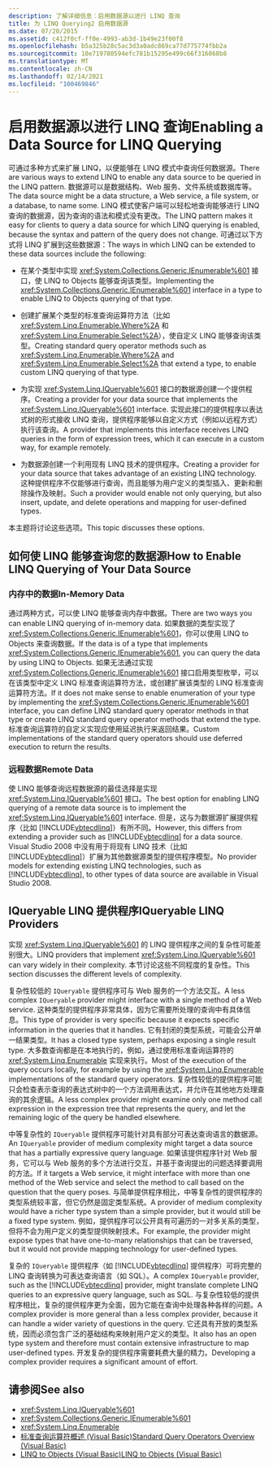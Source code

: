 ```yaml
---
description: 了解详细信息：启用数据源以进行 LINQ 查询
title: 为 LINQ Querying2 启用数据源
ms.date: 07/20/2015
ms.assetid: c412f0cf-ff0e-4993-ab3d-1b49e23f00f8
ms.openlocfilehash: b5a325b28c5ac3d3a0adc869ca77d775774fbb2a
ms.sourcegitcommit: 10e719780594efc781b15295e499c66f316068b8
ms.translationtype: MT
ms.contentlocale: zh-CN
ms.lasthandoff: 02/14/2021
ms.locfileid: "100469846"
---
```

# <a name="enabling-a-data-source-for-linq-querying"></a><span data-ttu-id="21720-103">启用数据源以进行 LINQ 查询</span><span class="sxs-lookup"><span data-stu-id="21720-103">Enabling a Data Source for LINQ Querying</span></span>

<span data-ttu-id="21720-104">可通过多种方式来扩展 LINQ，以便能够在 LINQ 模式中查询任何数据源。</span><span class="sxs-lookup"><span data-stu-id="21720-104">There are various ways to extend LINQ to enable any data source to be queried in the LINQ pattern.</span></span> <span data-ttu-id="21720-105">数据源可以是数据结构、Web 服务、文件系统或数据库等。</span><span class="sxs-lookup"><span data-stu-id="21720-105">The data source might be a data structure, a Web service, a file system, or a database, to name some.</span></span> <span data-ttu-id="21720-106">LINQ 模式使客户端可以轻松地查询能够进行 LINQ 查询的数据源，因为查询的语法和模式没有更改。</span><span class="sxs-lookup"><span data-stu-id="21720-106">The LINQ pattern makes it easy for clients to query a data source for which LINQ querying is enabled, because the syntax and pattern of the query does not change.</span></span> <span data-ttu-id="21720-107">可通过以下方式将 LINQ 扩展到这些数据源：</span><span class="sxs-lookup"><span data-stu-id="21720-107">The ways in which LINQ can be extended to these data sources include the following:</span></span>

- <span data-ttu-id="21720-108">在某个类型中实现 <xref:System.Collections.Generic.IEnumerable%601> 接口，使 LINQ to Objects 能够查询该类型。</span><span class="sxs-lookup"><span data-stu-id="21720-108">Implementing the <xref:System.Collections.Generic.IEnumerable%601> interface in a type to enable LINQ to Objects querying of that type.</span></span>

- <span data-ttu-id="21720-109">创建扩展某个类型的标准查询运算符方法（比如 <xref:System.Linq.Enumerable.Where%2A> 和 <xref:System.Linq.Enumerable.Select%2A>），使自定义 LINQ 能够查询该类型。</span><span class="sxs-lookup"><span data-stu-id="21720-109">Creating standard query operator methods such as <xref:System.Linq.Enumerable.Where%2A> and <xref:System.Linq.Enumerable.Select%2A> that extend a type, to enable custom LINQ querying of that type.</span></span>

- <span data-ttu-id="21720-110">为实现 <xref:System.Linq.IQueryable%601> 接口的数据源创建一个提供程序。</span><span class="sxs-lookup"><span data-stu-id="21720-110">Creating a provider for your data source that implements the <xref:System.Linq.IQueryable%601> interface.</span></span> <span data-ttu-id="21720-111">实现此接口的提供程序以表达式树的形式接收 LINQ 查询，提供程序能够以自定义方式（例如以远程方式）执行该查询。</span><span class="sxs-lookup"><span data-stu-id="21720-111">A provider that implements this interface receives LINQ queries in the form of expression trees, which it can execute in a custom way, for example remotely.</span></span>

- <span data-ttu-id="21720-112">为数据源创建一个利用现有 LINQ 技术的提供程序。</span><span class="sxs-lookup"><span data-stu-id="21720-112">Creating a provider for your data source that takes advantage of an existing LINQ technology.</span></span> <span data-ttu-id="21720-113">这种提供程序不仅能够进行查询，而且能够为用户定义的类型插入、更新和删除操作及映射。</span><span class="sxs-lookup"><span data-stu-id="21720-113">Such a provider would enable not only querying, but also insert, update, and delete operations and mapping for user-defined types.</span></span>

<span data-ttu-id="21720-114">本主题将讨论这些选项。</span><span class="sxs-lookup"><span data-stu-id="21720-114">This topic discusses these options.</span></span>

## <a name="how-to-enable-linq-querying-of-your-data-source"></a><span data-ttu-id="21720-115">如何使 LINQ 能够查询您的数据源</span><span class="sxs-lookup"><span data-stu-id="21720-115">How to Enable LINQ Querying of Your Data Source</span></span>

### <a name="in-memory-data"></a><span data-ttu-id="21720-116">内存中的数据</span><span class="sxs-lookup"><span data-stu-id="21720-116">In-Memory Data</span></span>

 <span data-ttu-id="21720-117">通过两种方式，可以使 LINQ 能够查询内存中数据。</span><span class="sxs-lookup"><span data-stu-id="21720-117">There are two ways you can enable LINQ querying of in-memory data.</span></span> <span data-ttu-id="21720-118">如果数据的类型实现了 <xref:System.Collections.Generic.IEnumerable%601>，你可以使用 LINQ to Objects 来查询数据。</span><span class="sxs-lookup"><span data-stu-id="21720-118">If the data is of a type that implements <xref:System.Collections.Generic.IEnumerable%601>, you can query the data by using LINQ to Objects.</span></span> <span data-ttu-id="21720-119">如果无法通过实现 <xref:System.Collections.Generic.IEnumerable%601> 接口启用类型枚举，可以在该类型中定义 LINQ 标准查询运算符方法，或创建扩展该类型的 LINQ 标准查询运算符方法。</span><span class="sxs-lookup"><span data-stu-id="21720-119">If it does not make sense to enable enumeration of your type by implementing the <xref:System.Collections.Generic.IEnumerable%601> interface, you can define LINQ standard query operator methods in that type or create LINQ standard query operator methods that extend the type.</span></span> <span data-ttu-id="21720-120">标准查询运算符的自定义实现应使用延迟执行来返回结果。</span><span class="sxs-lookup"><span data-stu-id="21720-120">Custom implementations of the standard query operators should use deferred execution to return the results.</span></span>

### <a name="remote-data"></a><span data-ttu-id="21720-121">远程数据</span><span class="sxs-lookup"><span data-stu-id="21720-121">Remote Data</span></span>

 <span data-ttu-id="21720-122">使 LINQ 能够查询远程数据源的最佳选择是实现 <xref:System.Linq.IQueryable%601> 接口。</span><span class="sxs-lookup"><span data-stu-id="21720-122">The best option for enabling LINQ querying of a remote data source is to implement the <xref:System.Linq.IQueryable%601> interface.</span></span> <span data-ttu-id="21720-123">但是，这与为数据源扩展提供程序（比如 [!INCLUDE[vbtecdlinq](~/includes/vbtecdlinq-md.md)]）有所不同。</span><span class="sxs-lookup"><span data-stu-id="21720-123">However, this differs from extending a provider such as [!INCLUDE[vbtecdlinq](~/includes/vbtecdlinq-md.md)] for a data source.</span></span> <span data-ttu-id="21720-124">Visual Studio 2008 中没有用于将现有 LINQ 技术（比如 [!INCLUDE[vbtecdlinq](~/includes/vbtecdlinq-md.md)]）扩展为其他数据源类型的提供程序模型。</span><span class="sxs-lookup"><span data-stu-id="21720-124">No provider models for extending existing LINQ technologies, such as [!INCLUDE[vbtecdlinq](~/includes/vbtecdlinq-md.md)], to other types of data source are available in Visual Studio 2008.</span></span>

## <a name="iqueryable-linq-providers"></a><span data-ttu-id="21720-125">IQueryable LINQ 提供程序</span><span class="sxs-lookup"><span data-stu-id="21720-125">IQueryable LINQ Providers</span></span>

 <span data-ttu-id="21720-126">实现 <xref:System.Linq.IQueryable%601> 的 LINQ 提供程序之间的复杂性可能差别很大。</span><span class="sxs-lookup"><span data-stu-id="21720-126">LINQ providers that implement <xref:System.Linq.IQueryable%601> can vary widely in their complexity.</span></span> <span data-ttu-id="21720-127">本节讨论这些不同程度的复杂性。</span><span class="sxs-lookup"><span data-stu-id="21720-127">This section discusses the different levels of complexity.</span></span>

 <span data-ttu-id="21720-128">复杂性较低的 `IQueryable` 提供程序可与 Web 服务的一个方法交互。</span><span class="sxs-lookup"><span data-stu-id="21720-128">A less complex `IQueryable` provider might interface with a single method of a Web service.</span></span> <span data-ttu-id="21720-129">这种类型的提供程序非常具体，因为它需要所处理的查询中有具体信息。</span><span class="sxs-lookup"><span data-stu-id="21720-129">This type of provider is very specific because it expects specific information in the queries that it handles.</span></span> <span data-ttu-id="21720-130">它有封闭的类型系统，可能会公开单一结果类型。</span><span class="sxs-lookup"><span data-stu-id="21720-130">It has a closed type system, perhaps exposing a single result type.</span></span> <span data-ttu-id="21720-131">大多数查询都是在本地执行的，例如，通过使用标准查询运算符的 <xref:System.Linq.Enumerable> 实现来执行。</span><span class="sxs-lookup"><span data-stu-id="21720-131">Most of the execution of the query occurs locally, for example by using the <xref:System.Linq.Enumerable> implementations of the standard query operators.</span></span> <span data-ttu-id="21720-132">复杂性较低的提供程序可能只会检查表示查询的表达式树中的一个方法调用表达式，并允许在其他地方处理查询的其余逻辑。</span><span class="sxs-lookup"><span data-stu-id="21720-132">A less complex provider might examine only one method call expression in the expression tree that represents the query, and let the remaining logic of the query be handled elsewhere.</span></span>

 <span data-ttu-id="21720-133">中等复杂性的 `IQueryable` 提供程序可能针对具有部分可表达查询语言的数据源。</span><span class="sxs-lookup"><span data-stu-id="21720-133">An `IQueryable` provider of medium complexity might target a data source that has a partially expressive query language.</span></span> <span data-ttu-id="21720-134">如果该提供程序针对 Web 服务，它可以与 Web 服务的多个方法进行交互，并基于查询提出的问题选择要调用的方法。</span><span class="sxs-lookup"><span data-stu-id="21720-134">If it targets a Web service, it might interface with more than one method of the Web service and select the method to call based on the question that the query poses.</span></span> <span data-ttu-id="21720-135">与简单提供程序相比，中等复杂性的提供程序的类型系统较丰富，但它仍然是固定类型系统。</span><span class="sxs-lookup"><span data-stu-id="21720-135">A provider of medium complexity would have a richer type system than a simple provider, but it would still be a fixed type system.</span></span> <span data-ttu-id="21720-136">例如，提供程序可以公开具有可遍历的一对多关系的类型，但将不会为用户定义的类型提供映射技术。</span><span class="sxs-lookup"><span data-stu-id="21720-136">For example, the provider might expose types that have one-to-many relationships that can be traversed, but it would not provide mapping technology for user-defined types.</span></span>

 <span data-ttu-id="21720-137">复杂的 `IQueryable` 提供程序（如 [!INCLUDE[vbtecdlinq](~/includes/vbtecdlinq-md.md)] 提供程序）可将完整的 LINQ 查询转换为可表达查询语言（如 SQL）。</span><span class="sxs-lookup"><span data-stu-id="21720-137">A complex `IQueryable` provider, such as the [!INCLUDE[vbtecdlinq](~/includes/vbtecdlinq-md.md)] provider, might translate complete LINQ queries to an expressive query language, such as SQL.</span></span> <span data-ttu-id="21720-138">与复杂性较低的提供程序相比，复杂的提供程序更为全面，因为它能在查询中处理各种各样的问题。</span><span class="sxs-lookup"><span data-stu-id="21720-138">A complex provider is more general than a less complex provider, because it can handle a wider variety of questions in the query.</span></span> <span data-ttu-id="21720-139">它还具有开放的类型系统，因而必须包含广泛的基础结构来映射用户定义的类型。</span><span class="sxs-lookup"><span data-stu-id="21720-139">It also has an open type system and therefore must contain extensive infrastructure to map user-defined types.</span></span> <span data-ttu-id="21720-140">开发复杂的提供程序需要耗费大量的精力。</span><span class="sxs-lookup"><span data-stu-id="21720-140">Developing a complex provider requires a significant amount of effort.</span></span>

## <a name="see-also"></a><span data-ttu-id="21720-141">请参阅</span><span class="sxs-lookup"><span data-stu-id="21720-141">See also</span></span>

- <xref:System.Linq.IQueryable%601>
- <xref:System.Collections.Generic.IEnumerable%601>
- <xref:System.Linq.Enumerable>
- [<span data-ttu-id="21720-142">标准查询运算符概述 (Visual Basic)</span><span class="sxs-lookup"><span data-stu-id="21720-142">Standard Query Operators Overview (Visual Basic)</span></span>](standard-query-operators-overview.md)
- [<span data-ttu-id="21720-143">LINQ to Objects (Visual Basic)</span><span class="sxs-lookup"><span data-stu-id="21720-143">LINQ to Objects (Visual Basic)</span></span>](linq-to-objects.md)
